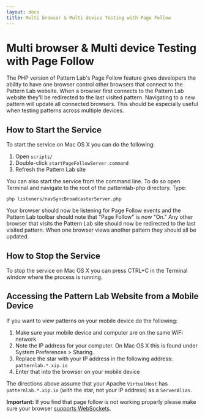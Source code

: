 ```yaml
---
layout: docs
title: Multi browser & Multi device Testing with Page Follow
---
```


# Multi browser & Multi device Testing with Page Follow
The PHP version of Pattern Lab's Page Follow feature gives developers the ability to have one browser control other browsers that connect to the Pattern Lab website. When a browser first connects to the Pattern Lab website they'll be redirected to the last visited pattern. Navigating to a new pattern will update all connected browsers. This should be especially useful when testing patterns across multiple devices.

## How to Start the Service

To start the service on Mac OS X you can do the following:

1. Open `scripts/`
2. Double-click `startPageFollowServer.command`
3. Refresh the Pattern Lab site

You can also start the service from the command line. To do so open Terminal and navigate to the root of the patternlab-php directory. Type:

    php listeners/navSyncBroadcasterServer.php

Your browser should now be listening for Page Follow events and the Pattern Lab toolbar should note that "Page Follow" is now "On." Any other browser that visits the Pattern Lab site should now be redirected to the last visited pattern. When one browser views another pattern they should all be updated.

## How to Stop the Service

To stop the service on Mac OS X you can press CTRL+C in the Terminal window where the process is running.

## Accessing the Pattern Lab Website from a Mobile Device

If you want to view patterns on your mobile device do the following:

1. Make sure your mobile device and computer are on the same WiFi network
2. Note the IP address for your computer. On Mac OS X this is found under System Preferences > Sharing.
3. Replace the star with your IP address in the following address: `patternlab.*.xip.io`
4. Enter that into the browser on your mobile device

The directions above assume that your Apache `VirtualHost` has `patternlab.*.xip.io` (with the star, not your IP address) as a `ServerAlias`.

**Important:** If you find that page follow is not working properly please make sure your browser [supports WebSockets](http://caniuse.com/websockets).